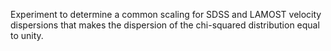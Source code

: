 Experiment to determine a common scaling for SDSS and LAMOST velocity dispersions that makes the dispersion of the chi-squared distribution equal to unity.